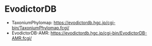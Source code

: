 # EvodictorDB

- TaxoniumPhylomap: https://evodictordb.hgc.jp/cgi-bin/TaxoniumPhylomap.fcgi/
- EvodictorDB-AMR: https://evodictordb.hgc.jp/cgi-bin/EvodictorDB-AMR.fcgi/